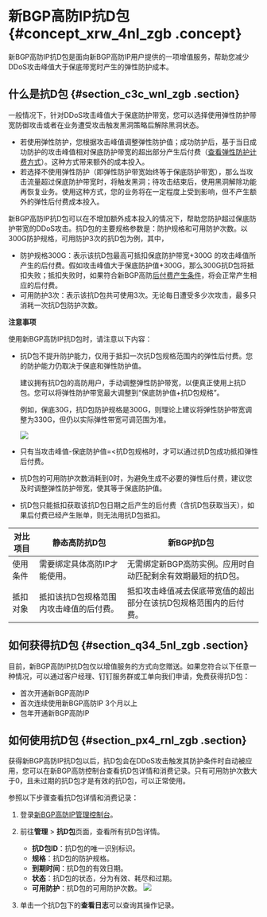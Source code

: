 # 新BGP高防IP抗D包 {#concept_xrw_4nl_zgb .concept}

新BGP高防IP抗D包是面向新BGP高防IP用户提供的一项增值服务，帮助您减少DDoS攻击峰值大于保底带宽时产生的弹性防护成本。

## 什么是抗D包 {#section_c3c_wnl_zgb .section}

一般情况下，针对DDoS攻击峰值大于保底防护带宽，您可以选择使用弹性防护带宽防御攻击或者在业务遭受攻击触发黑洞策略后解除黑洞状态。

-   若使用弹性防护，您根据攻击峰值调整弹性防护值；成功防护后，基于当日成功防护的攻击峰值相对保底防护带宽的超出部分产生后付费（[查看弹性防护计费方式](intl.zh-CN/新BGP高防IP/产品定价/新BGP高防IP计费方式.md#table_jfs_2jb_kgb)）。这种方式带来额外的成本投入。
-   若选择不使用弹性防护（即弹性防护带宽始终等于保底防护带宽），那么当攻击流量超过保底防护带宽时，将触发黑洞；待攻击结束后，使用黑洞解除功能再恢复业务。使用这种方式，您的业务将在一定程度上受到影响，但不产生额外的弹性后付费成本投入。

新BGP高防IP抗D包可以在不增加额外成本投入的情况下，帮助您防护超过保底防护带宽的DDoS攻击。抗D包的主要规格参数是：防护规格和可用防护次数。以300G防护规格，可用防护3次的抗D包为例，其中，

-   防护规格300G：表示该抗D包最高可抵扣保底防护带宽+300G 的攻击峰值所产生的后付费。假如攻击峰值大于保底防护值+300G，那么300G抗D包将抵扣失败；抵扣失败时，如果符合新BGP高防[后付费产生条件](intl.zh-CN/新BGP高防IP/产品定价/新BGP高防IP计费方式.md#)，将会正常产生相应的后付费。
-   可用防护3次：表示该抗D包共可使用3次。无论每日遭受多少次攻击，最多只消耗一次抗D包防护次数。

**注意事项**

使用新BGP高防IP抗D包时，请注意以下内容：

-   抗D包不提升防护能力，仅用于抵扣一次抗D包规格范围内的弹性后付费。您的防护能力仍取决于保底和弹性防护值。

    建议拥有抗D包的高防用户，手动调整弹性防护带宽，以便真正使用上抗D包。您可以将弹性防护带宽最大调整到“保底防护值+抗D包规格”。

    例如，保底30G，抗D包防护规格是300G，则理论上建议将弹性防护带宽调整为330G，但仍以实际弹性带宽可调范围为准。

    ![](http://static-aliyun-doc.oss-cn-hangzhou.aliyuncs.com/assets/img/134871/155411481340097_zh-CN.png)

-   只有当攻击峰值-保底防护值=<抗D包规格时，才可以通过抗D包成功抵扣弹性后付费。
-   抗D包的可用防护次数消耗到0时，为避免生成不必要的弹性后付费，建议您及时调整弹性防护带宽，使其等于保底防护值。
-   抗D包只能抵扣获取该抗D包日期之后产生的后付费（含抗D包获取当天），如果后付费已经产生账单，则无法用抗D包抵扣。

|对比项目|静态高防抗D包|新BGP抗D包|
|----|-------|-------|
|使用条件|需要绑定具体高防IP才能使用。|无需绑定新BGP高防实例。应用时自动匹配剩余有效期最短的抗D包。|
|抵扣对象|抵扣该抗D包规格范围内攻击峰值的后付费。|抵扣攻击峰值减去保底带宽值的超出部分在该抗D包规格范围内的后付费。|

## 如何获得抗D包 {#section_q34_5nl_zgb .section}

目前，新BGP高防IP抗D包仅以增值服务的方式向您赠送。如果您符合以下任意一种情况，可以通过客户经理、钉钉服务群或工单向我们申请，免费获得抗D包：

-   首次开通新BGP高防IP
-   首次连续使用新BGP高防IP 3个月以上
-   包年开通新BGP高防IP

## 如何使用抗D包 {#section_px4_rnl_zgb .section}

获得新BGP高防IP抗D包以后，抗D包会在DDoS攻击触发其防护条件时自动被应用，您可以在新BGP高防控制台查看抗D包详情和消费记录。只有可用防护次数大于0，且未过期的抗D包才是有效的抗D包，可以正常使用。

参照以下步骤查看抗D包详情和消费记录：

1.  登录[新BGP高防IP管理控制台](https://yundunnext.console.aliyun.com/?p=ddoscoo#/report)。
2.  前往**管理** \> **抗D包**页面，查看所有抗D包详情。

    -   **抗D包ID**：抗D包的唯一识别标识。
    -   **规格**：抗D包的防护规格。
    -   **到期时间**：抗D包的有效日期。
    -   **状态**：抗D包的状态，分为有效、耗尽和过期。
    -   **可用防护**：抗D包的可用防护次数。
    ![](http://static-aliyun-doc.oss-cn-hangzhou.aliyuncs.com/assets/img/134871/155411481340098_zh-CN.png)

3.  单击一个抗D包下的**查看日志**可以查询其操作记录。

